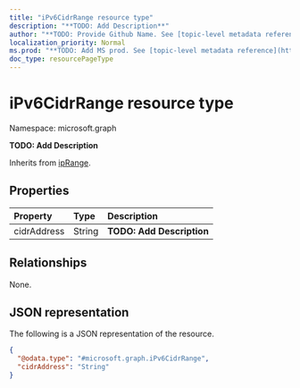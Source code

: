 ```yaml
---
title: "iPv6CidrRange resource type"
description: "**TODO: Add Description**"
author: "**TODO: Provide Github Name. See [topic-level metadata reference](https://msgo.azurewebsites.net/add/document/guidelines/metadata.html#topic-level-metadata)**"
localization_priority: Normal
ms.prod: "**TODO: Add MS prod. See [topic-level metadata reference](https://msgo.azurewebsites.net/add/document/guidelines/metadata.html#topic-level-metadata)**"
doc_type: resourcePageType
---
```


# iPv6CidrRange resource type

Namespace: microsoft.graph

**TODO: Add Description**


Inherits from [ipRange](../resources/iprange.md).

## Properties
|Property|Type|Description|
|:---|:---|:---|
|cidrAddress|String|**TODO: Add Description**|

## Relationships
None.

## JSON representation
The following is a JSON representation of the resource.
<!-- {
  "blockType": "resource",
  "@odata.type": "microsoft.graph.iPv6CidrRange"
}
-->
``` json
{
  "@odata.type": "#microsoft.graph.iPv6CidrRange",
  "cidrAddress": "String"
}
```

